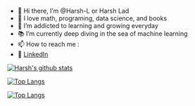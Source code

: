   <!--<div>
  <a href="https://www.linkedin.com/in/harsh-lad">
    <img src="https://img.shields.io/badge/LinkedIn-blue?style=for-the-badge&logo=linkedin&logoColor=white" alt="LinkedIn Badge"/>
  </a>
  <a href="https://www.kaggle.com/harshlad01">
    <img src="https://shields.io/badge/kaggle-blue?style=for-the-badge&logo=kaggle&logoColor=blue" alt="Kaggle Badge"/>
  </a>
  </div>-->
- 👋 Hi there, I’m @Harsh-L or Harsh Lad
- 👀 I love math, programing, data science, and books
- 🌱 I’m addicted to learning and growing everyday
- 📚 I’m currently deep diving in the sea of machine learning
- 📫 How to reach me :
- 🏢 [LinkedIn](https://www.linkedin.com/in/harsh-lad)
<a href= "https://www.linkedin.com/in/harsh-lad">
  </a> 

[![Harsh's github stats](https://github-readme-stats.vercel.app/api?username=Harsh-L&count_private=true&show_icons=true&theme=radical&hide_rank=false)](https://github.com/Harsh-L)

[![Top Langs](https://github-readme-stats.vercel.app/api/top-langs/?username=Harsh-L)](https://github.com/Harsh-L/github-readme-stats)

[![Top Langs](https://github-readme-stats.vercel.app/api/top-langs/?username=Harsh-L)](https://github.com/Harsh-L)
<!---
Harsh-L/Harsh-L is a ✨ special ✨ repository because its `README.md` (this file) appears on your GitHub profile.
You can click the Preview link to take a look at your changes.
--->
